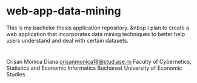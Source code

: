 # web-app-data-mining
This is my bachelor thesis application repository. &nbsp
I plan to create a web application that incorporates data mining techniques to better help users understand and deal with certain datasets.
#
Crișan Monica Diana
crisanmonica18@stud.ase.ro
Faculty of Cybernetics, Statistics and Economic Informatics
Bucharest University of Economic Studies
